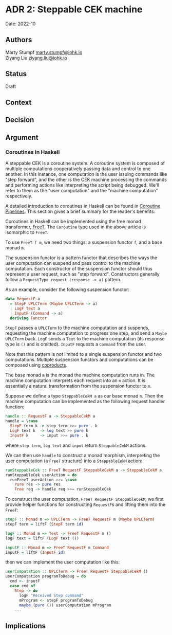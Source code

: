 ADR 2: Steppable CEK machine
=======================================

Date: 2022-10

Authors
---------

Marty Stumpf <marty.stumpf@iohk.io>  
Ziyang Liu <ziyang.liu@iohk.io>

Status
------

Draft

Context
-------



Decision
--------



Argument
------------

### Coroutines in Haskell

A steppable CEK is a coroutine system.
A coroutine system is composed of multiple computations cooperatively passing data and control to one another.
In this instance, one computation is the user issuing commands like "step forward", and the other is the CEK machine processing the commands and performing actions like interpreting the script being debugged.
We'll refer to them as the "user computation" and the "machine computation" respectively.

A detailed introduction to coroutines in Haskell can be found in [Coroutine Pipelines](https://themonadreader.files.wordpress.com/2011/10/issue19.pdf).
This section gives a brief summary for the reader's benefits.

Coroutines in Haskell can be implemented using the free monad transformer, [FreeT](https://hackage.haskell.org/package/free/docs/Control-Monad-Trans-Free.html#t:FreeT).
The `Coroutine` type used in the above article is isomorphic to `FreeT`.

To use `FreeT f m`, we need two things: a suspension functor `f`, and a base monad `m`.

The suspension functor is a pattern functor that describes the ways the user computation can suspend and pass control to the machine computation.
Each constructor of the suspension functor should thus represent a user request, such as "step forward".
Constructors generally follow a `RequestType request (response -> a)` pattern.

As an example, consider the following suspension functor:

```haskell
data RequestF a
  = StepF UPLCTerm (Maybe UPLCTerm -> a)
  | LogF Text a
  | InputF (Command -> a)
  deriving Functor
```

`StepF` passes a `UPLCTerm` to the machine computation and suspends, requesting the machine computation to progress one step, and send a `Maybe UPLCTerm` back.
`LogF` sends a `Text` to the machine computation (its response type is `()` and is omitted).
`InputF` requests a `Command` from the user.

Note that this pattern is not limited to a single suspension functor and two computations.
Multiple suspension functors and computations can be composed using [coproducts](https://www.cambridge.org/core/services/aop-cambridge-core/content/view/14416CB20C4637164EA9F77097909409/S0956796808006758a.pdf/data-types-a-la-carte.pdf).

The base monad `m` is the monad the machine computation runs in.
The machine computation interprets each request into an `m` action.
It is essentially a natural transformation from the suspension functor to `m`.

Suppose we define a type `SteppableCekM a` as our base monad `m`.
Then the machine computation can be implemented as the following request handler function:

```haskell
handle :: RequestF a -> SteppableCekM a
handle = \case
  StepF term k -> step term >>= pure . k
  LogF text k  -> log text >> pure k
  InputF k     -> input >>= pure . k
```

where `step term`, `log text` and `input` return `SteppableCekM` actions.

We can then use `handle` to construct a monad morphism, interpreting the user computation (a `FreeT` structure) into a `SteppableCekM` action:

```haskell
runSteppableCek :: FreeT RequestF SteppableCekM a -> SteppableCekM a
runSteppableCek userAction = do
  runFreeT userAction >>= \case
    Pure res -> pure res
    Free req -> handle req >>= runSteppableCek
```

To construct the user computation, `FreeT RequestF SteppableCekM`, we first provide helper functions for constructing `RequestF`s and lifting them into the `FreeT`:

```haskell
stepF :: Monad m => UPLCTerm -> FreeT RequestF m (Maybe UPLCTerm)
stepF term = liftF (StepF term id)

logF :: Monad m => Text -> FreeT RequestF m ()
logF text = liftF (LogF text ())

inputF :: Monad m => FreeT RequestF m Command
inputF = liftF (InputF id)
```

then we can implement the user computation like this:

```haskell
userComputation :: UPLCTerm -> FreeT RequestF SteppableCekM ()
userComputation programToDebug = do
  cmd <- inputF
  case cmd of
    Step -> do
      logF "Received Step command"
      mProgram <- stepF programToDebug
      maybe (pure ()) userComputation mProgram
    ...
```

Implications
------------
